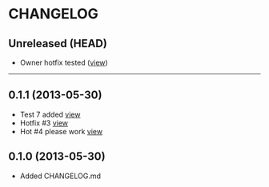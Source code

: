 CHANGELOG
=========

## Unreleased (HEAD)
* Owner hotfix tested ([view](https://github.com/contrib/contribflow-test/pull/13))

--------------------

## 0.1.1 (2013-05-30)
* Test 7 added [view](https://github.com/contrib/contribflow-test/pull/7)
* Hotfix #3 [view](https://github.com/contrib/contribflow-test/pull/10)
* Hot #4 please work [view](https://github.com/contrib/contribflow-test/pull/11)

## 0.1.0 (2013-05-30)
* Added CHANGELOG.md

